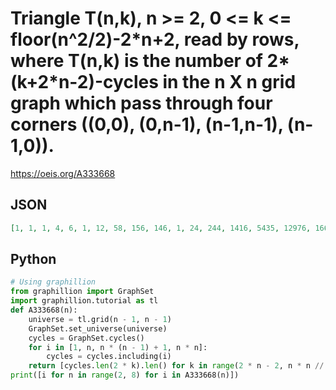 # Triangle T\(n,k\), n \>\= 2, 0 <\= k <\= floor\(n^2/2\)\-2\*n\+2, read by rows, where T\(n,k\) is the number of 2\*\(k\+2\*n\-2\)\-cycles in the n X n grid graph which pass through four corners \(\(0,0\), \(0,n\-1\), \(n\-1,n\-1\), \(n\-1,0\)\)\.
https://oeis.org/A333668
## JSON
```JSON
[1, 1, 1, 4, 6, 1, 12, 58, 156, 146, 1, 24, 244, 1416, 5435, 12976, 16654, 7108, 1072, 1, 40, 696, 7076, 47965, 236628, 873610, 2348664, 4335724, 4958224, 3407276, 1298704, 205792]
```
## Python
```Python
# Using graphillion
from graphillion import GraphSet
import graphillion.tutorial as tl
def A333668(n):
    universe = tl.grid(n - 1, n - 1)
    GraphSet.set_universe(universe)
    cycles = GraphSet.cycles()
    for i in [1, n, n * (n - 1) + 1, n * n]:
        cycles = cycles.including(i)
    return [cycles.len(2 * k).len() for k in range(2 * n - 2, n * n // 2 + 1)]
print([i for n in range(2, 8) for i in A333668(n)])
```
